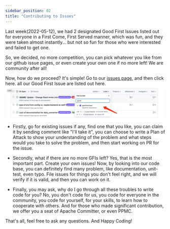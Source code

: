 ```yaml
---
sidebar_position: 02
title: "Contributing to Issues"
---
```


Last week(2022-05-12), we had 2 designated Good First Issues listed out for everyone
in a First Come, First Served manner, which was fun, and they were taken almost instantly...
but not so fun for those who were interested and failed to get one.

So, we decided, no more competition, you can pick whatever 
you like from our github issue pages, or even create your own one if no more left! 
We are community after all!

Now, how do we proceed? It's simple! Go to our [issues page](https://github.com/apache/incubator-devlake/issues?q=is%3Aopen+is%3Aissue+label%3A%22good+first+issue%22), and then click here. all our Good First Issue are listed out here.
![good first issue](/img/Community/screenshots/issue_page_screenshot.png)

- Firstly, go for existing issues if any, find one that you like, 
you can claim it by sending comment like "I'll take it", 
you can choose to write a Plan of Attack to show your understanding of the problem and 
what steps would you take to solve the problem, and then start working on PR for the issue. 

- Secondly, what if there are no more GFIs left? Yes, that is the most important part. 
Create your own issues! Now, by looking into our code base, 
you can definitely find many problem, like documentation, unit-test, even typo. 
File issues for things you don't feel right, and we will verify if it is valid,
and then you can work on it. 

- Finally, you may ask, why do I go through all these troubles to write code for you? 
No, you don't code for us, you code for everyone in the community, you code for yourself, 
for your skills, to learn how to cooperate with others. And for those who made significant contribution,
we offer you a seat of Apache Committer, or even PPMC.

That's all, feel free to ask any questions. And Happy Coding!
